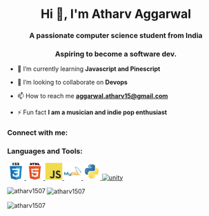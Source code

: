 <h1 align="center">Hi 👋, I'm Atharv Aggarwal</h1>
<h3 align="center">A passionate computer science student from India</h3>
<h3 align="center">Aspiring to become a software dev.</h3>

- 🌱 I’m currently learning **Javascript and Pinescript**

- 👯 I’m looking to collaborate on **Devops**

- 📫 How to reach me **aggarwal.atharv15@gmail.com**

- ⚡ Fun fact **I am a musician and indie pop enthusiast**

<h3 align="left">Connect with me:</h3>
<p align="left">
</p>

<h3 align="left">Languages and Tools:</h3>
<p align="left"> <a href="https://www.w3schools.com/css/" target="_blank" rel="noreferrer"> <img src="https://raw.githubusercontent.com/devicons/devicon/master/icons/css3/css3-original-wordmark.svg" alt="css3" width="40" height="40"/> </a> <a href="https://www.w3.org/html/" target="_blank" rel="noreferrer"> <img src="https://raw.githubusercontent.com/devicons/devicon/master/icons/html5/html5-original-wordmark.svg" alt="html5" width="40" height="40"/> </a> <a href="https://developer.mozilla.org/en-US/docs/Web/JavaScript" target="_blank" rel="noreferrer"> <img src="https://raw.githubusercontent.com/devicons/devicon/master/icons/javascript/javascript-original.svg" alt="javascript" width="40" height="40"/> </a> <a href="https://www.mysql.com/" target="_blank" rel="noreferrer"> <img src="https://raw.githubusercontent.com/devicons/devicon/master/icons/mysql/mysql-original-wordmark.svg" alt="mysql" width="40" height="40"/> </a> <a href="https://www.python.org" target="_blank" rel="noreferrer"> <img src="https://raw.githubusercontent.com/devicons/devicon/master/icons/python/python-original.svg" alt="python" width="40" height="40"/> </a> <a href="https://unity.com/" target="_blank" rel="noreferrer"> <img src="https://www.vectorlogo.zone/logos/unity3d/unity3d-icon.svg" alt="unity" width="40" height="40"/> </a> </p>

<p><img align="left" src="https://github-readme-stats.vercel.app/api/top-langs?username=atharv1507&show_icons=true&locale=en&layout=compact" alt="atharv1507" /></p>

<p>&nbsp;<img align="center" src="https://github-readme-stats.vercel.app/api?username=atharv1507&show_icons=true&locale=en" alt="atharv1507" /></p>

<p><img align="center" src="https://github-readme-streak-stats.herokuapp.com/?user=atharv1507&" alt="atharv1507" /></p>
